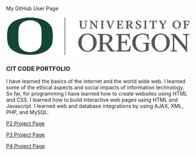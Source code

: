 My GitHub User Page

![University of Oregon Logo](images/uo.JPG)

<h3>CIT CODE PORTFOLIO</h3>
<p>I have learned the basics of the internet and the world wide web. I learned some of the ethical aspects and social impacts of information technology. So far, for programming I have learned how to create websites using HTML and CSS. I learned how to build interactive web pages using HTML and Javascript. I learned web and database integrations by using AJAX, XML, PHP, and MySQL. </p>


[P2 Project Page](https://uo-cit.github.io/p2-17S-chantellk/)

[P3 Project Page](https://uo-cit.github.io/p3-17s-chantellk/)

[P4 Project Page](https://uo-cit.github.io/p4-17s-chantellk/)
